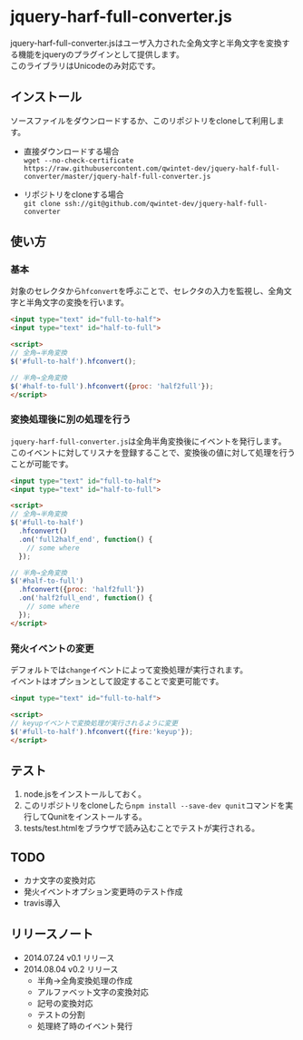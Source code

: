 # jquery-harf-full-converter.js

jquery-harf-full-converter.jsはユーザ入力された全角文字と半角文字を変換する機能をjqueryのプラグインとして提供します。  
このライブラリはUnicodeのみ対応です。

## インストール

ソースファイルをダウンロードするか、このリポジトリをcloneして利用します。  

* 直接ダウンロードする場合  
`wget --no-check-certificate https://raw.githubusercontent.com/qwintet-dev/jquery-half-full-converter/master/jquery-half-full-converter.js`  
  
* リポジトリをcloneする場合  
`git clone ssh://git@github.com/qwintet-dev/jquery-half-full-converter`

## 使い方

### 基本

対象のセレクタから`hfconvert`を呼ぶことで、セレクタの入力を監視し、全角文字と半角文字の変換を行います。

```html
<input type="text" id="full-to-half">
<input type="text" id="half-to-full">

<script>
// 全角→半角変換
$('#full-to-half').hfconvert();

// 半角→全角変換
$('#half-to-full').hfconvert({proc: 'half2full'});
</script>
```

### 変換処理後に別の処理を行う

`jquery-harf-full-converter.js`は全角半角変換後にイベントを発行します。
このイベントに対してリスナを登録することで、変換後の値に対して処理を行うことが可能です。

```html
<input type="text" id="full-to-half">
<input type="text" id="half-to-full">

<script>
// 全角→半角変換
$('#full-to-half')
  .hfconvert()
  .on('full2half_end', function() {
    // some where
  });

// 半角→全角変換
$('#half-to-full')
  .hfconvert({proc: 'half2full'})
  .on('half2full_end', function() {
    // some where
  });
</script>
```

### 発火イベントの変更

デフォルトでは`change`イベントによって変換処理が実行されます。  
イベントはオプションとして設定することで変更可能です。

```html
<input type="text" id="full-to-half">

<script>
// keyupイベントで変換処理が実行されるように変更
$('#full-to-half').hfconvert({fire:'keyup'});
</script>
```

## テスト

1. node.jsをインストールしておく。
2. このリポジトリをcloneしたら`npm install --save-dev qunit`コマンドを実行してQunitをインストールする。
3. tests/test.htmlをブラウザで読み込むことでテストが実行される。

## TODO

- カナ文字の変換対応
- 発火イベントオプション変更時のテスト作成
- travis導入

## リリースノート

<ul>
  <li>2014.07.24 v0.1 リリース</li>
  <li>
    2014.08.04 v0.2 リリース
    <ul>
      <li>半角→全角変換処理の作成</li>
      <li>アルファベット文字の変換対応</li>
      <li>記号の変換対応</li>
      <li>テストの分割</li>
      <li>処理終了時のイベント発行</li>
    </ul>
  </li>
</ul>
